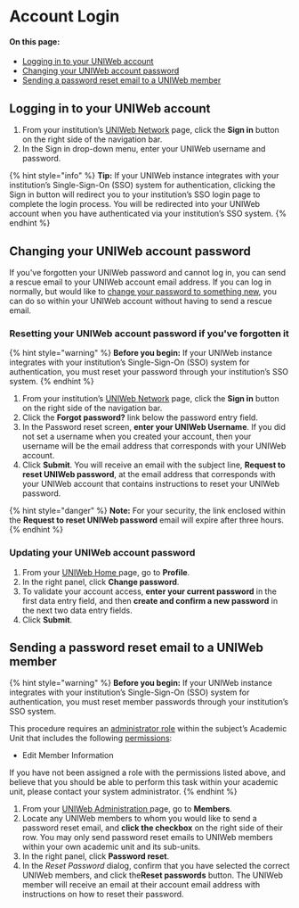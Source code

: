 # Account Login

#### On this page:

* [Logging in to your UNIWeb account](account-login.md#logging-in-to-your-uniweb-account)
* [Changing your UNIWeb account password](account-login.md#changing-your-uniweb-account-password)
* [Sending a password reset email to a UNIWeb member](account-login.md#sending-a-password-reset-email-to-a-uniweb-member)

## Logging in to your UNIWeb account

1. From your institution’s [UNIWeb Network](../../navigating-uniweb/the-network-page.md) page, click the **Sign in** button on the right side of the navigation bar.
2. In the Sign in drop-down menu, enter your UNIWeb username and password.

{% hint style="info" %}
**Tip:** If your UNIWeb instance integrates with your institution’s Single-Sign-On \(SSO\) system for authentication, clicking the Sign in button will redirect you to your institution’s SSO login page to complete the login process. You will be redirected into your UNIWeb account when you have authenticated via your institution’s SSO system.
{% endhint %}

## Changing your UNIWeb account password

If you've forgotten your UNIWeb password and cannot log in, you can send a rescue email to your UNIWeb account email address. If you can log in normally, but would like to [change your password to something new](account-login.md#updating-your-uniweb-account-password), you can do so within your UNIWeb account without having to send a rescue email.

### Resetting your UNIWeb account password if you've forgotten it

{% hint style="warning" %}
**Before you begin:** If your UNIWeb instance integrates with your institution’s Single-Sign-On \(SSO\) system for authentication, you must reset your password through your institution’s SSO system.
{% endhint %}

1. From your institution’s [UNIWeb Network](../../navigating-uniweb/the-network-page.md) page, click the **Sign in** button on the right side of the navigation bar.
2. Click the **Forgot password?** link below the password entry field.
3. In the Password reset screen, **enter your UNIWeb Username**. If you did not set a username when you created your account, then your username will be the email address that corresponds with your UNIWeb account.
4. Click **Submit**. You will receive an email with the subject line, **Request to reset UNIWeb password**, at the email address that corresponds with your UNIWeb account that contains instructions to reset your UNIWeb password.

{% hint style="danger" %}
**Note:** For your security, the link enclosed within the **Request to reset UNIWeb password** email will expire after three hours.
{% endhint %}

### Updating your UNIWeb account password

1. From your [UNIWeb Home ](../../navigating-uniweb/the-home-page.md)page, go to **Profile**.
2. In the right panel, click **Change password**.
3. To validate your account access, **enter your current password** in the first data entry field, and then **create and confirm a new password** in the next two data entry fields.
4. Click **Submit**.

## Sending a password reset email to a UNIWeb member

{% hint style="warning" %}
**Before you begin:** If your UNIWeb instance integrates with your institution’s Single-Sign-On \(SSO\) system for authentication, you must reset member passwords through your institution’s SSO system.

This procedure requires an [administrator role](../access-control/managing-administrator-roles-and-permissions.md) within the subject’s Academic Unit that includes the following [permissions](../access-control/managing-administrator-roles-and-permissions.md#administrator-permissions):

* Edit Member Information

If you have not been assigned a role with the permissions listed above, and believe that you should be able to perform this task within your academic unit, please contact your system administrator.
{% endhint %}

1. From your [UNIWeb Administration ](../../navigating-uniweb/the-administration-page.md)page, go to **Members**.
2. Locate any UNIWeb members to whom you would like to send a password reset email, and **click the checkbox** on the right side of their row. You may only send password reset emails to UNIWeb members within your own academic unit and its sub-units.
3. In the right panel, click **Password reset**.
4. In the _Reset Password_ dialog, confirm that you have selected the correct UNIWeb members, and click the**Reset passwords** button. The UNIWeb member will receive an email at their account email address with instructions on how to reset their password.


